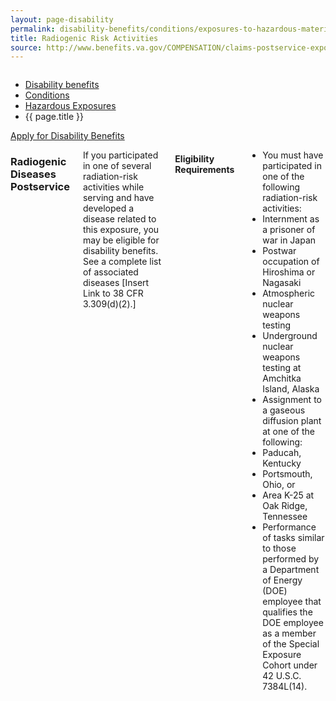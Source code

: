 ```yaml
---
layout: page-disability
permalink: disability-benefits/conditions/exposures-to-hazardous-materials/radiogenic-risk-activities/index.html
title: Radiogenic Risk Activities
source: http://www.benefits.va.gov/COMPENSATION/claims-postservice-exposures-environmental_hazards.asp,http://www.benefits.va.gov/COMPENSATION/claims-postservice-exposures-radiogenic_diseases.asp
---
```


<div class="splash" markdown="0">
<div class="row" markdown="0">
<div class="small-12 columns" markdown="0">

<ul class="breadcrumbs" role="menubar" aria-label="Primary">
<li class="parent"><a href="{{ site.url }}/disability-benefits/">Disability benefits</a></li>
<li class="parent"><a href="{{ site.url }}/disability-benefits/conditions/">Conditions</a></li>
<li class="parent"><a href="{{ site.url }}/disability-benefits/conditions/exposures-to-hazardous-materials/">Hazardous Exposures</a></li>
<li class="active">{{ page.title }}</li>
</ul>

</div>
</div>
</div>

<div class="main" role="main" markdown="0">

<div class="action-bar">
  <div class="row">
    <div class="small-12 columns">
      <a class="button small start" href="{{ site.url}}/disability-benefits/get/">Apply for Disability Benefits</a>
    </div>
  </div>  
</div>

<div class="section one" markdown="0">
<div class="primary" markdown="0">
<div class="row" markdown="0">
<div class="small-12 columns" markdown="1">

### Radiogenic Diseases Postservice

If you participated in one of several radiation-risk activities while serving and have developed a disease related to this exposure, you may be eligible for disability benefits. See a complete list of associated diseases [Insert Link to  38 CFR 3.309(d)(2).]

#### Eligibility Requirements

- You must have participated in one of the following radiation-risk activities:
- Internment as a prisoner of war in Japan
- Postwar occupation of Hiroshima or Nagasaki
- Atmospheric nuclear weapons testing
- Underground nuclear weapons testing at Amchitka Island, Alaska
- Assignment to a gaseous diffusion plant at one of the following:
- Paducah, Kentucky
- Portsmouth, Ohio, or
- Area K-25 at Oak Ridge, Tennessee
- Performance of tasks similar to those performed by a Department of Energy (DOE) employee that qualifies the DOE employee as a member of the Special Exposure Cohort under 42 U.S.C. 7384L(14).


</div>
</div>
</div>

</div>

</div>
